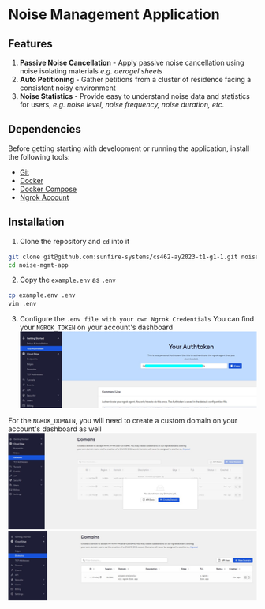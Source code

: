 # Noise Management Application

## Features
1. __Passive Noise Cancellation__ - Apply passive noise cancellation using noise isolating materials _e.g. aerogel sheets_
2. __Auto Petitioning__ - Gather petitions from a cluster of residence facing a consistent noisy environment
3. __Noise Statistics__ - Provide easy to understand noise data and statistics for users, _e.g. noise level, noise frequency, noise duration, etc._

## Dependencies
Before getting starting with development or running the application, install the following tools:
- [Git](https://git-scm.com/downloads)
- [Docker](https://docs.docker.com/)
- [Docker Compose](https://docs.docker.com/compose/)
- [Ngrok Account](https://ngrok.com/)

## Installation
1. Clone the repository and `cd` into it 
```bash
git clone git@github.com:sunfire-systems/cs462-ay2023-t1-g1-1.git noise-mgmt-app
cd noise-mgmt-app
```

2. Copy the `example.env` as `.env`
```bash
cp example.env .env
vim .env
```

3. Configure the `.env file with your own Ngrok Credentials`
You can find your `NGROK_TOKEN` on your account's dashboard
![](./docs/auth-token.jpg)

For the `NGROK_DOMAIN`, you will need to create a custom domain on your account's dashboard as well
![](./docs/custom-domains.jpg)
![](./docs/created-domains.jpg)



